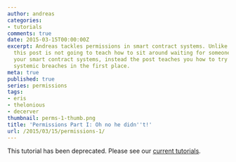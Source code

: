 ```yaml
---
author: andreas
categories:
- tutorials
comments: true
date: 2015-03-15T00:00:00Z
excerpt: Andreas tackles permissions in smart contract systems. Unlike the title suggests,
  this post is not going to teach how to sit around waiting for someone to breach
  your smart contract systems, instead the post teaches you how to try and prevent
  systemic breaches in the first place.
meta: true
published: true
series: permissions
tags:
- eris
- thelonious
- decerver
thumbnail: perms-1-thumb.png
title: 'Permissions Part I: Oh no he didn''t!'
url: /2015/03/15/permissions-1/
---
```


This tutorial has been deprecated. Please see our [current tutorials](/docs/).